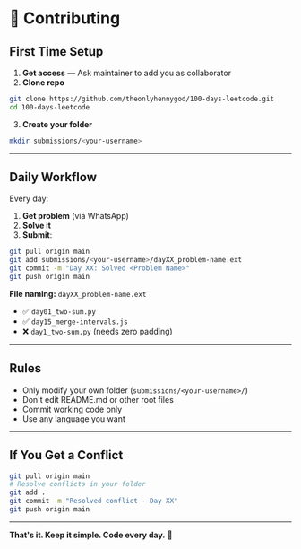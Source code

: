 # 🤝 Contributing

## First Time Setup

1. **Get access** — Ask maintainer to add you as collaborator
2. **Clone repo**
```bash
git clone https://github.com/theonlyhennygod/100-days-leetcode.git
cd 100-days-leetcode
```
3. **Create your folder**
```bash
mkdir submissions/<your-username>
```

---

## Daily Workflow

Every day:

1. **Get problem** (via WhatsApp)
2. **Solve it**
3. **Submit**:

```bash
git pull origin main
git add submissions/<your-username>/dayXX_problem-name.ext
git commit -m "Day XX: Solved <Problem Name>"
git push origin main
```

**File naming:** `dayXX_problem-name.ext`
- ✅ `day01_two-sum.py`
- ✅ `day15_merge-intervals.js`
- ❌ `day1_two-sum.py` (needs zero padding)

---

## Rules

- Only modify your own folder (`submissions/<your-username>/`)
- Don't edit README.md or other root files
- Commit working code only
- Use any language you want

---

## If You Get a Conflict

```bash
git pull origin main
# Resolve conflicts in your folder
git add .
git commit -m "Resolved conflict - Day XX"
git push origin main
```

---

**That's it. Keep it simple. Code every day.** 🚀
